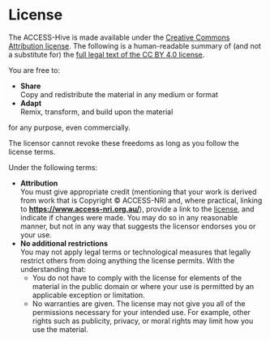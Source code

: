 [cc-by-human]: https://creativecommons.org/licenses/by/4.0/
[cc-by-legal]: https://creativecommons.org/licenses/by/4.0/legalcode

#  License 

The ACCESS-Hive is made available under the [Creative Commons Attribution
license][cc-by-human]. The following is a human-readable summary of
(and not a substitute for) the [full legal text of the CC BY 4.0
license][cc-by-legal].

You are free to:

- **Share**<br>
  Copy and redistribute the material in any medium or format
- **Adapt**<br>
  Remix, transform, and build upon the material

for any purpose, even commercially.

The licensor cannot revoke these freedoms as long as you follow the
license terms.

Under the following terms:

- **Attribution**<br>
  You must give appropriate credit (mentioning that your work is derived from work that is Copyright © ACCESS-NRI and, where practical, linking to **https://www.access-nri.org.au/**), provide a link to the [license][cc-by-human], and indicate if changes were made. You may do so in any reasonable manner, but not in any way that suggests the licensor endorses you or your use.
- **No additional restrictions**<br>
  You may not apply legal terms or technological measures that legally restrict others from doing anything the license permits. With the understanding that:
    - You do not have to comply with the license for elements of the material in the public domain or where your use is permitted by an applicable exception or limitation.
    - No warranties are given. The license may not give you all of the permissions necessary for your intended use. For example, other rights such as publicity, privacy, or moral rights may limit how you use the material.